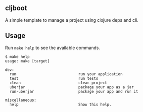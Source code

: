## cljboot

A simple template to manage a project using clojure deps and cli.

## Usage

Run `make help` to see the available commands.

```shell
$ make help
usage: make [target]

dev:
  run                            run your application
  test                           run tests
  clean                          clean project
  uberjar                        package your app as a jar
  run-uberjar                    package your app and run it

miscellaneous:
  help                           Show this help.
```
